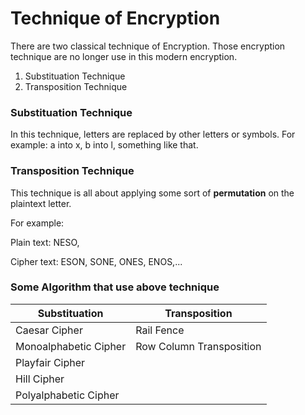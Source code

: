 # Technique of Encryption

There are two classical technique of Encryption. Those encryption technique are no longer use in this modern encryption.

1) Substituation Technique
2) Transposition Technique

### Substituation Technique

In this technique, letters are replaced by other letters or symbols. For example:
a into x, b into l, something like that.

### Transposition Technique
This technique is all about applying some sort of **permutation** on the plaintext letter.

For example:

Plain text: NESO,

Cipher text: ESON, SONE, ONES, ENOS,...

### Some Algorithm that use above technique

|Substituation|Transposition|
|---|---|
|Caesar Cipher|Rail Fence|
|Monoalphabetic Cipher|Row Column Transposition|
|Playfair Cipher||
|Hill Cipher||
|Polyalphabetic Cipher||
